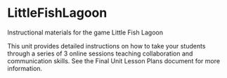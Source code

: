 # LittleFishLagoon
Instructional materials for the game Little Fish Lagoon

This unit provides detailed instructions on how to take your students through a series of 3 online sessions teaching collaboration and communication skills.  See the Final Unit Lesson Plans document for more information.
